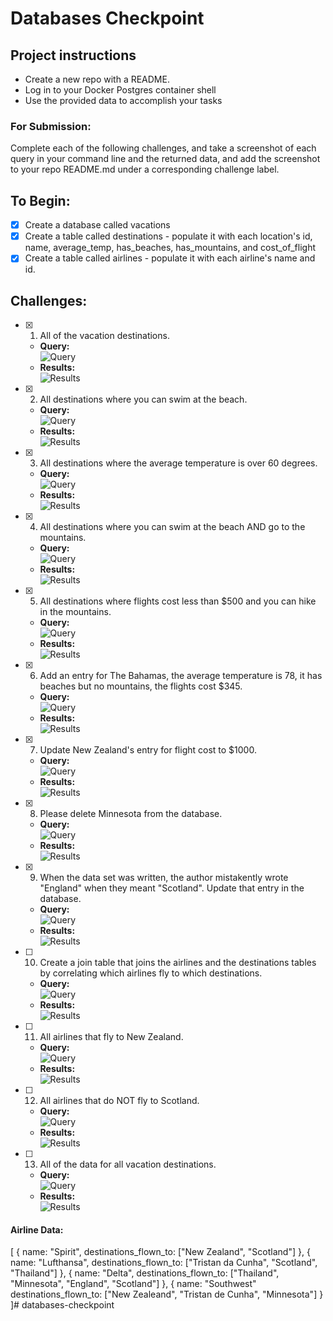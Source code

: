 # Databases Checkpoint

## Project instructions
- Create a new repo with a README.
- Log in to your Docker Postgres container shell
- Use the provided data to accomplish your tasks

### For Submission:
Complete each of the following challenges, and take a screenshot of each query in your command line and the returned data, and add the screenshot to your repo README.md under a corresponding challenge label.

## To Begin:
- [X] Create a database called vacations
- [X] Create a table called destinations
      - populate it with each location's id, name, average_temp, has_beaches, has_mountains, and cost_of_flight
- [X] Create a table called airlines
      - populate it with each airline's name and id.

## Challenges:
- [X] 1. All of the vacation destinations.
  * **Query:** <br>
  ![Query](../assets/01q.png)
  * **Results:** <br>
  ![Results](../assets/01r.png)

- [X] 2. All destinations where you can swim at the beach.
  * **Query:** <br>
  ![Query](../assets/02q.png)
  * **Results:** <br>
  ![Results](../assets/02r.png)

- [X] 3. All destinations where the average temperature is over 60 degrees.
  * **Query:** <br>
  ![Query](../assets/03q.png)
  * **Results:** <br>
  ![Results](../assets/03r.png)

- [X] 4. All destinations where you can swim at the beach AND go to the mountains.
  * **Query:** <br>
  ![Query](../assets/04q.png)
  * **Results:** <br>
  ![Results](../assets/04r.png)

- [X] 5. All destinations where flights cost less than $500 and you can hike in the mountains.
  * **Query:** <br>
  ![Query](../assets/05q.png)
  * **Results:** <br>
  ![Results](../assets/05r.png)

- [X] 6. Add an entry for The Bahamas, the average temperature is 78, it has beaches but no mountains, the flights cost $345.
  * **Query:** <br>
  ![Query](../assets/06q.png)
  * **Results:** <br>
  ![Results](../assets/06r.png)

- [X] 7. Update New Zealand's entry for flight cost to $1000.
  * **Query:** <br>
  ![Query](../assets/07q.png)
  * **Results:** <br>
  ![Results](../assets/07r.png)

- [X] 8. Please delete Minnesota from the database.
  * **Query:** <br>
  ![Query](../assets/08q.png)
  * **Results:** <br>
  ![Results](../assets/08r.png)

- [X] 9. When the data set was written, the author mistakently wrote "England" when they meant "Scotland". Update that entry in the database.
  * **Query:** <br>
  ![Query](../assets/09q.png)
  * **Results:** <br>
  ![Results](../assets/09r.png)

- [ ] 10. Create a join table that joins the airlines and the destinations tables by correlating which airlines fly to which destinations.
  * **Query:** <br>
  ![Query](../assets/10q.png)
  * **Results:** <br>
  ![Results](../assets/10r.png)

- [ ] 11. All airlines that fly to New Zealand.
  * **Query:** <br>
  ![Query](../assets/11q.png)
  * **Results:** <br>
  ![Results](../assets/11r.png)

- [ ] 12. All airlines that do NOT fly to Scotland.
  * **Query:** <br>
  ![Query](../assets/12q.png)
  * **Results:** <br>
  ![Results](../assets/12r.png)

- [ ] 13. All of the data for all vacation destinations.
  * **Query:** <br>
  ![Query](../assets/13q.png)
  * **Results:** <br>
  ![Results](../assets/13r.png)

#### Airline Data:

[
  {
    name: "Spirit",
    destinations_flown_to: ["New Zealand", "Scotland"]
  },
  {
    name: "Lufthansa",
    destinations_flown_to: ["Tristan da Cunha", "Scotland", "Thailand"]
  },
  {
    name: "Delta",
    destinations_flown_to: ["Thailand", "Minnesota", "England", "Scotland"]
  },
  {
    name: "Southwest"
    destinations_flown_to: ["New Zealeand", "Tristan de Cunha", "Minnesota"]
  }
]# databases-checkpoint
